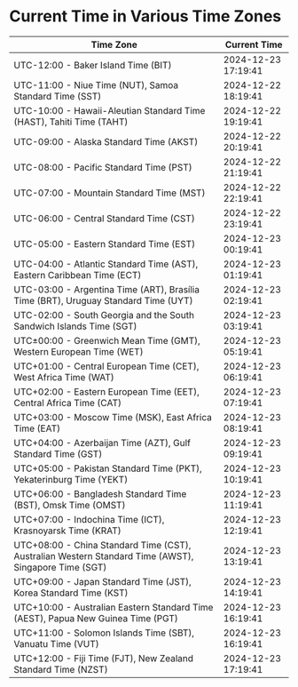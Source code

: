 # Current Time in Various Time Zones

| Time Zone | Current Time |
|-----------|--------------|
| UTC-12:00 - Baker Island Time (BIT) | 2024-12-23 17:19:41 |
| UTC-11:00 - Niue Time (NUT), Samoa Standard Time (SST) | 2024-12-22 18:19:41 |
| UTC-10:00 - Hawaii-Aleutian Standard Time (HAST), Tahiti Time (TAHT) | 2024-12-22 19:19:41 |
| UTC-09:00 - Alaska Standard Time (AKST) | 2024-12-22 20:19:41 |
| UTC-08:00 - Pacific Standard Time (PST) | 2024-12-22 21:19:41 |
| UTC-07:00 - Mountain Standard Time (MST) | 2024-12-22 22:19:41 |
| UTC-06:00 - Central Standard Time (CST) | 2024-12-22 23:19:41 |
| UTC-05:00 - Eastern Standard Time (EST) | 2024-12-23 00:19:41 |
| UTC-04:00 - Atlantic Standard Time (AST), Eastern Caribbean Time (ECT) | 2024-12-23 01:19:41 |
| UTC-03:00 - Argentina Time (ART), Brasília Time (BRT), Uruguay Standard Time (UYT) | 2024-12-23 02:19:41 |
| UTC-02:00 - South Georgia and the South Sandwich Islands Time (SGT) | 2024-12-23 03:19:41 |
| UTC±00:00 - Greenwich Mean Time (GMT), Western European Time (WET) | 2024-12-23 05:19:41 |
| UTC+01:00 - Central European Time (CET), West Africa Time (WAT) | 2024-12-23 06:19:41 |
| UTC+02:00 - Eastern European Time (EET), Central Africa Time (CAT) | 2024-12-23 07:19:41 |
| UTC+03:00 - Moscow Time (MSK), East Africa Time (EAT) | 2024-12-23 08:19:41 |
| UTC+04:00 - Azerbaijan Time (AZT), Gulf Standard Time (GST) | 2024-12-23 09:19:41 |
| UTC+05:00 - Pakistan Standard Time (PKT), Yekaterinburg Time (YEKT) | 2024-12-23 10:19:41 |
| UTC+06:00 - Bangladesh Standard Time (BST), Omsk Time (OMST) | 2024-12-23 11:19:41 |
| UTC+07:00 - Indochina Time (ICT), Krasnoyarsk Time (KRAT) | 2024-12-23 12:19:41 |
| UTC+08:00 - China Standard Time (CST), Australian Western Standard Time (AWST), Singapore Time (SGT) | 2024-12-23 13:19:41 |
| UTC+09:00 - Japan Standard Time (JST), Korea Standard Time (KST) | 2024-12-23 14:19:41 |
| UTC+10:00 - Australian Eastern Standard Time (AEST), Papua New Guinea Time (PGT) | 2024-12-23 16:19:41 |
| UTC+11:00 - Solomon Islands Time (SBT), Vanuatu Time (VUT) | 2024-12-23 16:19:41 |
| UTC+12:00 - Fiji Time (FJT), New Zealand Standard Time (NZST) | 2024-12-23 17:19:41 |
